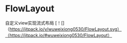 # FlowLayout
自定义view实现流式布局
[！[]（https://jitpack.io/v/wuweixiong0530/FlowLayout.svg）（https://jitpack.io/#wuweixiong0530/FlowLayout）
